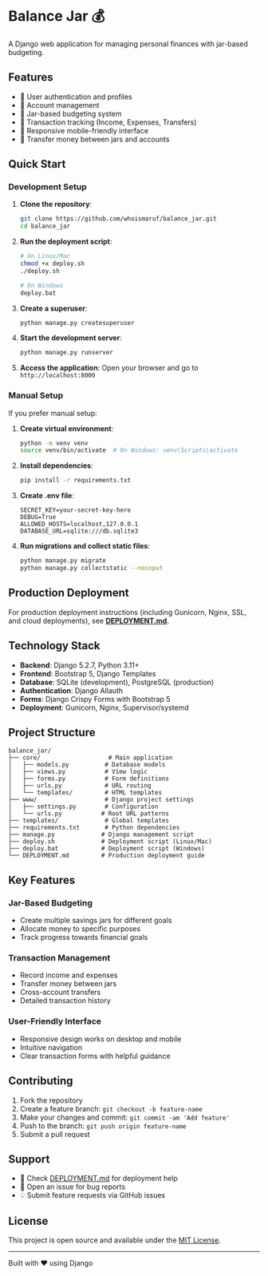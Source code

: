 # Balance Jar 💰

A Django web application for managing personal finances with jar-based budgeting.

## Features

- 👤 User authentication and profiles
- 🏦 Account management
- 🫙 Jar-based budgeting system
- 💸 Transaction tracking (Income, Expenses, Transfers)
- 📱 Responsive mobile-friendly interface
- 🔄 Transfer money between jars and accounts

## Quick Start

### Development Setup

1. **Clone the repository**:
   ```bash
   git clone https://github.com/whoismaruf/balance_jar.git
   cd balance_jar
   ```

2. **Run the deployment script**:
   ```bash
   # On Linux/Mac
   chmod +x deploy.sh
   ./deploy.sh
   
   # On Windows
   deploy.bat
   ```

3. **Create a superuser**:
   ```bash
   python manage.py createsuperuser
   ```

4. **Start the development server**:
   ```bash
   python manage.py runserver
   ```

5. **Access the application**:
   Open your browser and go to `http://localhost:8000`

### Manual Setup

If you prefer manual setup:

1. **Create virtual environment**:
   ```bash
   python -m venv venv
   source venv/bin/activate  # On Windows: venv\Scripts\activate
   ```

2. **Install dependencies**:
   ```bash
   pip install -r requirements.txt
   ```

3. **Create .env file**:
   ```env
   SECRET_KEY=your-secret-key-here
   DEBUG=True
   ALLOWED_HOSTS=localhost,127.0.0.1
   DATABASE_URL=sqlite:///db.sqlite3
   ```

4. **Run migrations and collect static files**:
   ```bash
   python manage.py migrate
   python manage.py collectstatic --noinput
   ```

## Production Deployment

For production deployment instructions (including Gunicorn, Nginx, SSL, and cloud deployments), see **[DEPLOYMENT.md](DEPLOYMENT.md)**.

## Technology Stack

- **Backend**: Django 5.2.7, Python 3.11+
- **Frontend**: Bootstrap 5, Django Templates
- **Database**: SQLite (development), PostgreSQL (production)
- **Authentication**: Django Allauth
- **Forms**: Django Crispy Forms with Bootstrap 5
- **Deployment**: Gunicorn, Nginx, Supervisor/systemd

## Project Structure

```
balance_jar/
├── core/                   # Main application
│   ├── models.py          # Database models
│   ├── views.py           # View logic
│   ├── forms.py           # Form definitions
│   ├── urls.py            # URL routing
│   └── templates/         # HTML templates
├── www/                   # Django project settings
│   ├── settings.py        # Configuration
│   └── urls.py           # Root URL patterns
├── templates/             # Global templates
├── requirements.txt       # Python dependencies
├── manage.py             # Django management script
├── deploy.sh             # Deployment script (Linux/Mac)
├── deploy.bat            # Deployment script (Windows)
└── DEPLOYMENT.md         # Production deployment guide
```

## Key Features

### Jar-Based Budgeting
- Create multiple savings jars for different goals
- Allocate money to specific purposes
- Track progress towards financial goals

### Transaction Management
- Record income and expenses
- Transfer money between jars
- Cross-account transfers
- Detailed transaction history

### User-Friendly Interface
- Responsive design works on desktop and mobile
- Intuitive navigation
- Clear transaction forms with helpful guidance

## Contributing

1. Fork the repository
2. Create a feature branch: `git checkout -b feature-name`
3. Make your changes and commit: `git commit -am 'Add feature'`
4. Push to the branch: `git push origin feature-name`
5. Submit a pull request

## Support

- 📖 Check [DEPLOYMENT.md](DEPLOYMENT.md) for deployment help
- 🐛 Open an issue for bug reports
- 💡 Submit feature requests via GitHub issues

## License

This project is open source and available under the [MIT License](LICENSE).

---

Built with ❤️ using Django